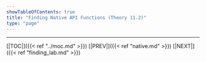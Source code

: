 ```yaml
---
showTableOfContents: true
title: "Finding Native API Functions (Theory 11.2)"
type: "page"
---
```




---
[|TOC|]({{< ref "../moc.md" >}})
[|PREV|]({{< ref "native.md" >}})
[|NEXT|]({{< ref "finding_lab.md" >}})